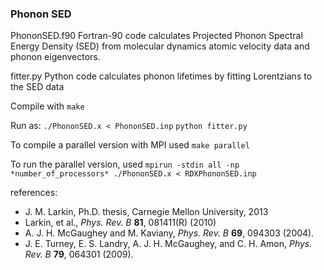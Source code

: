 ### Phonon SED
PhononSED.f90 Fortran-90 code calculates Projected Phonon Spectral Energy Density (SED) from molecular dynamics atomic velocity data and phonon eigenvectors.

fitter.py Python code calculates phonon lifetimes by fitting Lorentzians to the SED data

Compile with
`make`

Run as:
`./PhononSED.x < PhononSED.inp`
`python fitter.py`

To compile a parallel version with MPI used
`make parallel`

To run the parallel version, used
`mpirun -stdin all -np *number_of_processors* ./PhononSED.x < RDXPhononSED.inp`

references:
* J. M. Larkin, Ph.D. thesis, Carnegie Mellon University, 2013
* Larkin, et al., *Phys. Rev. B* **81**, 081411(R) (2010)
* A. J. H. McGaughey and M. Kaviany, *Phys. Rev. B* **69**, 094303 (2004).
* J. E. Turney, E. S. Landry, A. J. H. McGaughey, and C. H. Amon, *Phys. Rev. B* **79**, 064301 (2009).

